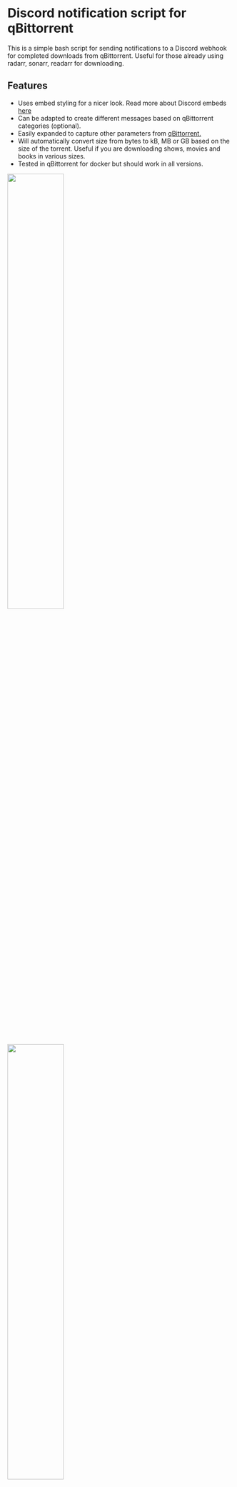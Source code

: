 # Discord notification script for qBittorrent
This is a simple bash script for sending notifications to a Discord webhook for completed downloads from qBittorrent. Useful for those already using radarr, sonarr, readarr for downloading.

## Features
* Uses embed styling for a nicer look. Read more about Discord embeds [here](https://birdie0.github.io/discord-webhooks-guide/structure/embeds.html)
* Can be adapted to create different messages based on qBittorrent categories (optional).
* Easily expanded to capture other parameters from [qBittorrent.](https://github.com/qbittorrent/qBittorrent/wiki/External-programs:-How-to)
* Will automatically convert size from bytes to kB, MB or GB based on the size of the torrent. Useful if you are downloading shows, movies and books in various sizes. 
* Tested in qBittorrent for docker but should work in all versions.

<img src="/assets/radarr.png" width="50%">
<img src="/assets/readarr.png" width="50%">
<img src="/assets/4k.png" width="50%">

## Usage
1. Create a Discord webhook URL - [instructions](https://support.discord.com/hc/en-us/articles/228383668-Intro-to-Webhooks)
2. Download the bash script and make it available to qBittorrent: `wget -qO- https://raw.githubusercontent.com/daNutzzzzz/discord_qbittorrent/main/discord_qbit_notification.sh -O /mnt/ssd1/docker/docker-data/qbittorrent/config/qBittorrent/discord_qbit_notification_grab.sh && wget -qO- https://raw.githubusercontent.com/daNutzzzzz/discord_qbittorrent/main/discord_qbit_notification.sh -O /mnt/ssd1/docker/docker-data/qbittorrent/config/qBittorrent/discord_qbit_notification_complete.sh`
3. For docker instances, ensure it is placed in a mounted folder. Make it executable with `chmod +X /mnt/ssd1/docker/docker-data/qbittorrent/config/qBittorrent/discord_qbit_notification_grab.sh && chmod +X /mnt/ssd1/docker/docker-data/qbittorrent/config/qBittorrent/discord_qbit_notification_complete.sh`. 
4. Input your Discord webhook URL at the top of the script.
5. Adapt the categories to align with your qBittorrent instance. For example, besides the usual sonarr, radarr categories, I have watch folders for manually adding torrents which I like to use for notifications.
6. You can test the script by running it in your terminal with some test parameters. For example: `bash /path/to/script/discord_qbit_notification_grab.sh TestName 9999922 12 tracker.com radarr savepath`. If successful you should see confirmation in the terminal along with a discord notification.
7. Add the following to 'run external program on torrent completion' under your qBittorrent settings:
`/path/to/script/discord_qbit_notification_grab.sh "%N" "%Z" "%C" "%T" "%L" "%D"
/path/to/script/discord_qbit_notification_complete.sh "%N" "%Z" "%C" "%T" "%L" "%D"`

***Note:*** The order of the parameters is important as they are captured accordingly in the script, make sure to edit accordingly if adapting the script for different parameters.
9. Done!

## Tip: adding categories to watched folders in qBittorrent (docker)
If you're using qBittorrent through [linuxserver's container](https://hub.docker.com/r/linuxserver/qbittorrent), the webUI doesn't surface a way to add categories to watched folders. To do this, you have to edit the `watched_folders.json` file located in the containers config folder. The path will be something like `containerConfig/qbittorrent/qBittorrent/watched_folders.json`.

## Using on Synology systems
See this [issue](https://github.com/uncapped1599/discord_qbittorrent/issues/1). The bc package is not included with Synology so you will have to adapt the script by removing the `bc` related functions or find ways to install bc via a package manager.
